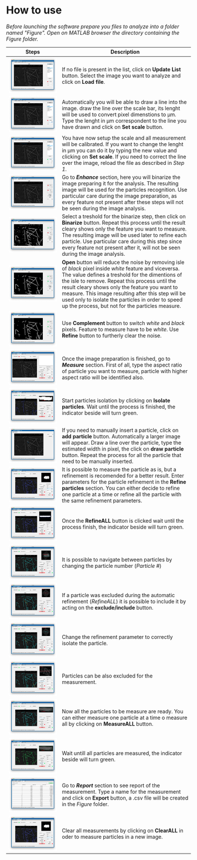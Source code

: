 # How to use
_Before launching the software prepare you files to analyze into a folder named "Figure". Open on MATLAB browser the directory containing the Figure folder._

|Steps|Description|
|-----|-----------|
![step1](https://github.com/piuLAB-official/Particle_analyzer/blob/main/HowTo_steps/step1.png) | If no file is present in the list, click on **Update List** button. Select the image you want to analyze and click on **Load file**.
![step2](https://github.com/piuLAB-official/Particle_analyzer/blob/main/HowTo_steps/step2.png) | Automatically you will be able to draw a line into the image. draw the line over the scale bar, its lenght will be used to convert pixel dimenstions to µm. Type the lenght in µm correspondent to the line you have drawn and click on **Set scale** button.
![step3](https://github.com/piuLAB-official/Particle_analyzer/blob/main/HowTo_steps/step3.png) | You have now setup the scale and all measurement will be calibrated. If you want to change the lenght in µm you can do it by typing the new value and clicking on **Set scale**. If you need to correct the line over the image, reload the file as described in *Step 1*.
![step4](https://github.com/piuLAB-official/Particle_analyzer/blob/main/HowTo_steps/step4.png) | Go to _**Enhance**_ section, here you will binarize the image preparing it for the analysis. The resulting image will be used for the particles recognition. Use particular care during the image preparation, as every feature not present after these steps will not be seen during the image analysis.
![step5](https://github.com/piuLAB-official/Particle_analyzer/blob/main/HowTo_steps/step5.png) | Select a treshold for the binarize step, then click on **Binarize** button. Repeat this process until the result cleary shows only the feature you want to measure. The resulting image will be used later to refine each particle. Use particular care during this step since every feature not present after it, will not be seen during the image analysis.
![step6](https://github.com/piuLAB-official/Particle_analyzer/blob/main/HowTo_steps/step6.png) | **Open** button will reduce the noise by removing isle of _black_ pixel inside _white_ feature and viceversa. The value defines a treshold for the dimentions of the isle to remove. Repeat this process until the result cleary shows only the feature you want to measure. This image resulting after this step will be used only to isolate the particles in order to speed up the process, but not for the particles measure.
![step7](https://github.com/piuLAB-official/Particle_analyzer/blob/main/HowTo_steps/step7.png) | Use **Complement** button to switch _white_ and _black_ pixels. Feature to measure have to be _white_. Use **Refine** button to furtherly clear the noise. 
![step8](https://github.com/piuLAB-official/Particle_analyzer/blob/main/HowTo_steps/step8.png) | Once the image preparation is finished, go to _**Measure**_ section. First of all, type the aspect ratio of particle you want to measure, particle with higher aspect ratio will be identified also.
![step9](https://github.com/piuLAB-official/Particle_analyzer/blob/main/HowTo_steps/step9.png) | Start particles isolation by clicking on **Isolate particles**. Wait until the process is finished, the indicator beside will turn green. 
![step10](https://github.com/piuLAB-official/Particle_analyzer/blob/main/HowTo_steps/step10.png) | If you need to manually insert a particle, click on **add particle** button. Automatically a larger image will appear. Draw a line over the particle, type the estimated width in pixel, the click on **draw particle** button. Repeat the process for all the particle that need to be manually inserted.
![step11](https://github.com/piuLAB-official/Particle_analyzer/blob/main/HowTo_steps/step11.png) | It is possible to measure the particle as is, but a refinement is recomended for a better result. Enter parameters for the particle refinement in the **Refine particles** section. You can either decide to refine one particle at a time or refine all the particle with the same refinement parameters.
![step12](https://github.com/piuLAB-official/Particle_analyzer/blob/main/HowTo_steps/step12.png) | Once the **RefineALL** button is clicked wait until the process finish, the indicator beside will turn green.
![step13](https://github.com/piuLAB-official/Particle_analyzer/blob/main/HowTo_steps/step13.png) | It is possible to navigate between particles by changing the particle number (_Particle #_)
![step14](https://github.com/piuLAB-official/Particle_analyzer/blob/main/HowTo_steps/step14.png) | If a particle was excluded during the automatic refinement (_RefineALL_) it is possible to include it by acting on the **exclude/include** button.
![step15](https://github.com/piuLAB-official/Particle_analyzer/blob/main/HowTo_steps/step15.png) | Change the refinement parameter to correctly isolate the particle.
![step16](https://github.com/piuLAB-official/Particle_analyzer/blob/main/HowTo_steps/step16.png) | Particles can be also excluded for the measurement.
![step17](https://github.com/piuLAB-official/Particle_analyzer/blob/main/HowTo_steps/step17.png) | Now all the particles to be measure are ready. You can either measure one particle at a time o measure all by clicking on **MeasureALL** button.
![step18](https://github.com/piuLAB-official/Particle_analyzer/blob/main/HowTo_steps/step18.png) | Wait untill all particles are measured, the indicator beside will turn green.
![step19](https://github.com/piuLAB-official/Particle_analyzer/blob/main/HowTo_steps/step19.png) | Go to _**Report**_ section to see report of the measurement. Type a name for the measurement and click on **Export** button, a .csv file will be created in the _Figure_ folder.
![step20](https://github.com/piuLAB-official/Particle_analyzer/blob/main/HowTo_steps/step20.png) | Clear all measurements by clicking on **ClearALL** in oder to measure particles in a new image.



